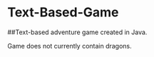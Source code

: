 # Text-Based-Game
##Text-based adventure game created in Java. 

Game does not currently contain dragons.
